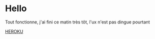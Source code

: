 # Hello
Tout fonctionne, j'ai fini ce matin très tôt, l'ux n'est pas dingue pourtant

[HEROKU](https://sebeventbrite.herokuapp.com/)
